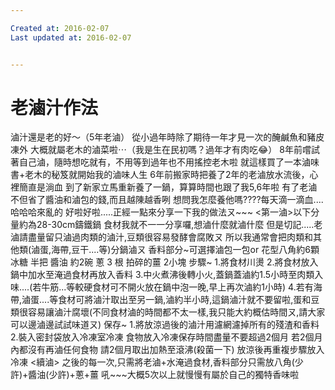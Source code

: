 ```yaml
---

Created at: 2016-02-07
Last updated at: 2016-02-07


---
```


# 老滷汁作法


滷汁還是老的好～（5年老滷）
從小過年時除了期待一年才見一次的醃鹹魚和豬皮凍外
大概就屬老木的滷菜啦⋯（我是生在民初嗎？過年才有肉吃😂）
8年前嚐試著自己滷，隨時想吃就有，不用等到過年也不用搖控老木啦
就這樣買了一本滷味書+老木的秘笈就開始我的滷味人生
6年前搬家時把養了2年的老滷放水流後，心裡簡直是淌血
到了新家立馬重新養了一鍋，算算時間也跟了我5,6年啦
有了老滷不但省了醬油和滷包的錢,而且越陳越香咧
想問我怎麼養他嗎????每天滴一滴血....哈哈哈來亂的
好啦好啦.....正經一點來分享一下我的做法ㄡ~~~
<第一滷>以下分量約為28-30cm鑄鐵鍋
食材我就不一一分享囉,想滷什麼就滷什麼
但是切記.....老滷請盡量留只滷過肉類的滷汁,豆類很容易發酵會腐敗ㄡ
所以我通常會把肉類和其他類(滷蛋,海帶,豆干....等)分鍋滷ㄡ
香料部分~可選擇滷包一包or 花型八角約6顆
冰糖 半把
醬油 約2碗
蔥 3 根
拍碎的薑 2小塊
步驟~
1.將食材川燙
2.將食材放入鍋中加水至淹過食材再放入香料
3.中火煮沸後轉小火,蓋鍋蓋滷約1.5小時至肉類入味....(若牛筋...等較硬食材可不開火放在鍋中泡一晚,早上再次滷約1小時)
4.若有海帶,滷蛋....等食材可將滷汁取出至另一鍋,滷約半小時,這鍋滷汁就不要留啦,蛋和豆類很容易讓滷汁腐壞(不同食材滷的時間都不太一樣,我只能大約概估時間ㄡ,請大家可以邊滷邊試試味道ㄡ)
保存~
1.將放涼過後的滷汁用濾網濾掉所有的殘渣和香料
2.裝入密封袋放入冷凍室冷凍
食物放入冷凍保存時間盡量不要超過2個月
若2個月內都沒有再滷任何食物
請2個月取出加熱至滾沸(殺菌一下)
放涼後再重複步驟放入冷凍
<續滷>
之後的每一次,只需將老滷+水淹過食材,香料部分只需放八角(少許)+醬油(少許)+蔥+薑
吼~~~大概5次以上就慢慢有屬於自己的獨特香味啦

